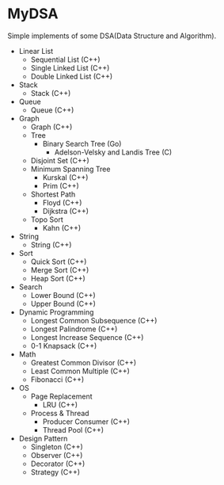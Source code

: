 # MyDSA
Simple implements of some DSA(Data Structure and Algorithm).

* Linear List
  * Sequential List (C++)
  * Single Linked List (C++)
  * Double Linked List (C++)
* Stack
  * Stack (C++)
* Queue
  * Queue (C++)
* Graph
  * Graph (C++)
  * Tree
    * Binary Search Tree (Go)
      * Adelson-Velsky and Landis Tree (C)
  * Disjoint Set (C++)
  * Minimum Spanning Tree
    * Kurskal (C++)
    * Prim (C++)
  * Shortest Path
    * Floyd (C++)
    * Dijkstra (C++)
  * Topo Sort
    * Kahn (C++)
* String
  * String (C++)
* Sort
  * Quick Sort (C++)
  * Merge Sort (C++)
  * Heap Sort (C++)
* Search
  * Lower Bound (C++)
  * Upper Bound (C++)
* Dynamic Programming
  * Longest Common Subsequence (C++)
  * Longest Palindrome (C++)
  * Longest Increase Sequence (C++)
  * 0-1 Knapsack (C++)
* Math
  * Greatest Common Divisor (C++)
  * Least Common Multiple (C++)
  * Fibonacci (C++)
* OS
  * Page Replacement
    * LRU (C++)
  * Process & Thread
    * Producer Consumer (C++)
    * Thread Pool (C++)
* Design Pattern
  * Singleton (C++)
  * Observer (C++)
  * Decorator (C++)
  * Strategy (C++)